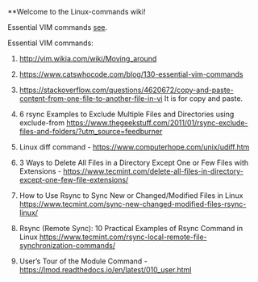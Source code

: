 **Welcome to the Linux-commands wiki!

Essential VIM commands [see](http://vim.wikia.com/wiki/Moving_around).



Essential VIM commands: 
1. http://vim.wikia.com/wiki/Moving_around

2. https://www.catswhocode.com/blog/130-essential-vim-commands

3. https://stackoverflow.com/questions/4620672/copy-and-paste-content-from-one-file-to-another-file-in-vi It is for copy and paste.

4. 6 rsync Examples to Exclude Multiple Files and Directories using exclude-from https://www.thegeekstuff.com/2011/01/rsync-exclude-files-and-folders/?utm_source=feedburner

5. Linux diff command - https://www.computerhope.com/unix/udiff.htm

6. 3 Ways to Delete All Files in a Directory Except One or Few Files with Extensions - 
https://www.tecmint.com/delete-all-files-in-directory-except-one-few-file-extensions/

7. How to Use Rsync to Sync New or Changed/Modified Files in Linux 
https://www.tecmint.com/sync-new-changed-modified-files-rsync-linux/

8. Rsync (Remote Sync): 10 Practical Examples of Rsync Command in Linux
https://www.tecmint.com/rsync-local-remote-file-synchronization-commands/

9. User’s Tour of the Module Command - 
https://lmod.readthedocs.io/en/latest/010_user.html
